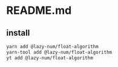 # README.md

    

## install

```bash
yarn add @lazy-num/float-algorithm
yarn-tool add @lazy-num/float-algorithm
yt add @lazy-num/float-algorithm
```


